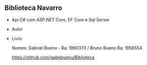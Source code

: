 ## Biblioteca Navarro

- Api C# com ASP.NET Core, EF Core e Sql Server
- Autor
- Livro

  Nomes: Gabriel Bueno - Ra: 1960373 / Bruno Bueno Ra: 1958554

  https://github.com/gabebuenu/Biblioteca
  

